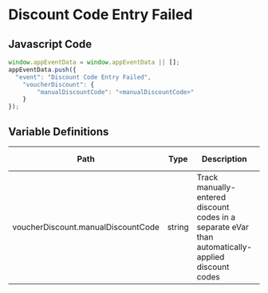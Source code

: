 # Discount Code Entry Failed

### 

## Javascript Code
```js
window.appEventData = window.appEventData || [];
appEventData.push({
  "event": "Discount Code Entry Failed",
    "voucherDiscount": {
        "manualDiscountCode": "<manualDiscountCode>"
    }
});
```

## Variable Definitions

|Path|Type|Description|Example|Pattern|Min Length|Max Length|Minimum|Maximum|Multiple Of|
| --- | --- | --- | --- | --- | --- | --- | --- | --- | --- |
|voucherDiscount.manualDiscountCode|string|Track manually-entered discount codes in a separate eVar than automatically-applied discount codes||||||||




